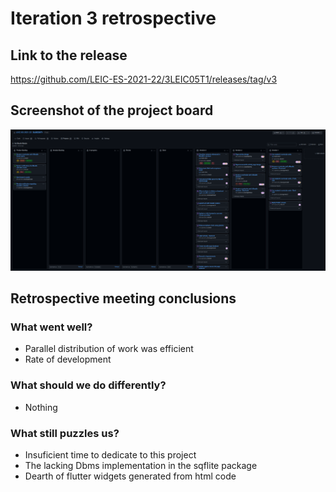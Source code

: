 # Iteration 3 retrospective
## Link to the release 

https://github.com/LEIC-ES-2021-22/3LEIC05T1/releases/tag/v3


## Screenshot of the project board

![Iteration 3 project screenshot](../images/project_board_screenshots/iteration_3.png)


## Retrospective meeting conclusions
### What went well?

- Parallel distribution of work was efficient
- Rate of development


### What should we do differently?

- Nothing


### What still puzzles us?

- Insuficient time to dedicate to this project
- The lacking Dbms implementation in the sqflite package
- Dearth of flutter widgets generated from html code
